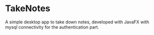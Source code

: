# TakeNotes
A simple desktop app to take down notes, developed with JavaFX with mysql connectivity for the authentication part.	
